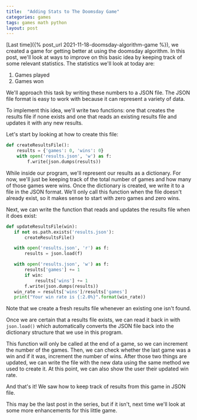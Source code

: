 ```yaml
---
title:  "Adding Stats to The Doomsday Game"
categories: games
tags: games math python
layout: post
---
```


[Last time]({% post_url 2021-11-18-doomsday-algorithm-game %}), we created a game for getting better at using the doomsday algorithm. In this post, we'll look at ways to improve on this basic idea by keeping track of some relevant statistics. The statistics we'll look at today are:

1. Games played
2. Games won

We'll approach this task by writing these numbers to a JSON file. The JSON file format is easy to work with because it can represent a variety of data. 

To implement this idea, we'll write two functions: one that creates the results file if none exists and one that reads an existing results file and updates it with any new results.

Let's start by looking at how to create this file:
```python
def createResultsFile():
    results = {'games': 0, 'wins': 0}
    with open('results.json', 'w') as f:
        f.write(json.dumps(results))
```
 While inside our program, we'll represent our results as a dictionary. For now, we'll just be keeping track of the total number of games and how many of those games were wins. Once the dictionary is created, we write it to a file in the JSON format. We'll only call this function when the file doesn't already exist, so it makes sense to start with zero games and zero wins.

 Next, we can write the function that reads and updates the results file when it does exist:
 ```python
def updateResultsFile(win):
    if not os.path.exists('results.json'):
        createResultsFile()

    with open('results.json', 'r') as f:
        results = json.load(f)

    with open('results.json', 'w') as f: 
        results['games'] += 1
        if win:
            results['wins'] += 1
        f.write(json.dumps(results))
    win_rate = results['wins']/results['games']
    print("Your win rate is {:2.0%}".format(win_rate))
 ```
 Note that we create a fresh results file whenever an existing one isn't found. 

 Once we are certain that a results file exists, we can read it back in with `json.load()` which automatically converts the JSON file back into the dictionary structure that we use in this program.

This function will only be called at the end of a game, so we can increment the number of the games. Then, we can check whether the last game was a win and if it was, increment the number of wins. After those two things are updated, we can write the file with the new data using the same method we used to create it. At this point, we can also show the user their updated win rate.

And that's it! We saw how to keep track of results from this game in JSON file. 

This may be the last post in the series, but if it isn't, next time we'll look at some more enhancements for this little game.